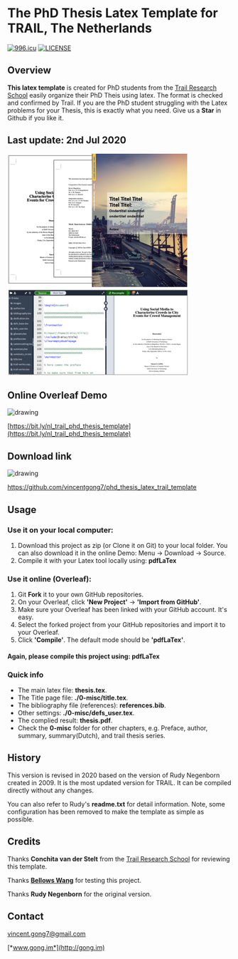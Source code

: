 #  The PhD Thesis Latex Template for TRAIL, The Netherlands

[![996.icu](https://img.shields.io/badge/link-996.icu-red.svg)](https://996.icu)
 [![LICENSE](https://img.shields.io/badge/license-Anti%20996-blue.svg)](https://github.com/996icu/996.ICU/blob/master/LICENSE)

## Overview

**This latex template** is created for PhD students from the [Trail Research School](http://rstrail.nl/) easily organize their PhD Theis using latex. The format is checked and confirmed by Trail. If you are the PhD student struggling with the Latex problems for your Thesis, this is exactly what you need. Give us a **Star** in Github if you like it.

## Last update: 2nd Jul 2020

![Trail Phd Thesis Latex Template](/0-misc/images/project_cover.png)

## Online Overleaf Demo

<img src="https://images.ctfassets.net/nrgyaltdicpt/5doLOtX69is0i6WIiY4um/6cc9be15c75155e7b93cd4823b742e44/overleaf_wide_colour_green_bg.png" alt="drawing" width="200"/>

[https://bit.ly/nl_trail_phd_thesis_template](https://bit.ly/nl_trail_phd_thesis_template)

## Download link


<img src="https://www.quarara.com/wp-content/uploads/2020/06/GitHub.jpg" alt="drawing" width="200"/>

[https://github.com/vincentgong7/phd_thesis_latex_trail_template
](https://github.com/vincentgong7/phd_thesis_latex_trail_template
)

## Usage
### Use it on your local computer:
1. Download this project as zip (or Clone it on Git) to your local folder. You can also download it in the online Demo: Menu -> Download -> Source.
2. Compile it with your Latex tool locally using: **pdfLaTex**

### Use it online (Overleaf):
1. Git **Fork** it to your own GitHub repositories.
2. On your Overleaf, click **'New Project'** -> **'Import from GitHub'**. 
3. Make sure your Overleaf has been linked with your GitHub account. It's easy.
4. Select the forked project from your GitHub repositories and import it to your Overleaf.
5. Click **'Compile'**. The default mode should be **'pdfLaTex'**.

#### Again, please compile this project using: pdfLaTex

### Quick info
- The main latex file: **thesis.tex**.
- The Title page file: **./0-misc/title.tex**.
- The bibliography file (references): **references.bib**.
- Other settings: **./0-misc/defs_user.tex**.
- The complied result: **thesis.pdf**.
- Check the **0-misc** folder for other chapters, e.g. Preface, author, summary, summary(Dutch), and trail thesis series.

## History
This version is revised in 2020 based on the version of Rudy Negenborn created in 2009. It is the most updated version for TRAIL. It can be compiled directly without any changes.

You can also refer to Rudy's **readme.txt** for detail information. Note, some configuration has been removed to make the template as simple as possible.

## Credits

Thanks **Conchita van der Stelt** from the [Trail Research School](http://rstrail.nl/) for reviewing this template.

Thanks **[Bellows Wang](https://bellowswang.github.io/)** for testing this project.

Thanks **Rudy Negenborn** for the original version.

## Contact
vincent.gong7@gmail.com

[*www.gong.im*](http://gong.im)

<script type="text/javascript" src="//counter.websiteout.net/js/5/4/0/0"></script>
<br>
<div  style="float: left;"><script type='text/javascript' id='clustrmaps' src='//cdn.clustrmaps.com/map_v2.js?cl=ffffff&w=400&t=n&d=YaYngOWcCEKsLmRFjHSW7aOPBT8ueuevDUpYlOW-7Ks'></script></div>
